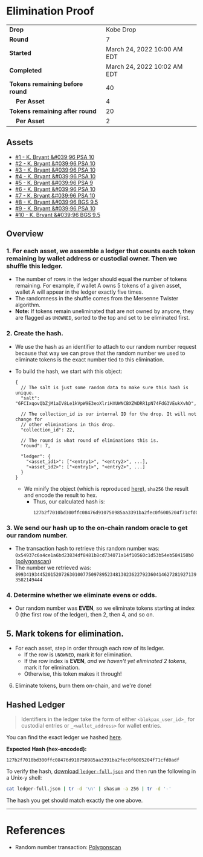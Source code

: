 # Elimination Proof

|                                       |                             |
| ------------------------------------- | --------------------------- |
| **Drop**                              | Kobe Drop                   |
| **Round**                             | 7                           |
| **Started**                           | March 24, 2022 10:00 AM EDT |
| **Completed**                         | March 24, 2022 10:02 AM EDT |
| **Tokens remaining before round**     | 40                          |
| **&nbsp;&nbsp;&nbsp;&nbsp;Per Asset** | 4                           |
| **Tokens remaining after round**      | 20                          |
| **&nbsp;&nbsp;&nbsp;&nbsp;Per Asset** | 2                           |

## Assets

-   [\#1 - K. Bryant &\#039;96 PSA 10](asset-1285.md)
-   [\#2 - K. Bryant &\#039;96 PSA 10](asset-1286.md)
-   [\#3 - K. Bryant &\#039;96 PSA 10](asset-1287.md)
-   [\#4 - K. Bryant &\#039;96 PSA 10](asset-1288.md)
-   [\#5 - K. Bryant &\#039;96 PSA 9](asset-1289.md)
-   [\#6 - K. Bryant &\#039;96 PSA 10](asset-1290.md)
-   [\#7 - K. Bryant &\#039;96 PSA 10](asset-1291.md)
-   [\#8 - K. Bryant &\#039;96 BGS 9.5](asset-1292.md)
-   [\#9 - K. Bryant &\#039;96 PSA 10](asset-1293.md)
-   [\#10 - K. Bryant &\#039;96 BGS 9.5](asset-1294.md)

## Overview

### 1. For each asset, we assemble a ledger that counts each token remaining by wallet address or custodial owner. Then we shuffle this ledger.

-   The number of rows in the ledger should equal the number of tokens remaining. For example, if wallet A owns 5 tokens of a given asset, wallet A will appear in the ledger exactly five times.
-   The randomness in the shuffle comes from the Mersenne Twister algorithm.
-   **Note:** If tokens remain uneliminated that are not owned by anyone, they are flagged as `UNOWNED`, sorted to the top and set to be eliminated first.

### 2. Create the hash.

-   We use the hash as an identifier to attach to our random number request because that way we can prove that the random number we used to eliminate tokens is the exact number tied to this elimination.
-   To build the hash, we start with this object:

    ```jsonc
    {
      // The salt is just some random data to make sure this hash is unique.
      "salt": "6FCIxqovQbZjM1aIV8Le1kVpW9E3eoXlriHXUWNCBXZWDRR1pN74FdG3VEukXvhD",

      // The collection_id is our internal ID for the drop. It will not change for
      // other eliminations in this drop.
      "collection_id": 22,

      // The round is what round of eliminations this is.
      "round": 7,

      "ledger": {
        "<asset_id1>": ["<entry1>", "<entry2>", ...],
        "<asset_id2>": ["<entry1>", "<entry2>", ...]
      }
    }
    ```

    -   We minify the object (which is reproduced [here][ledger_full]), `sha256` the result and encode the result to hex.
        -   Thus, our calculated hash is:
            ```plain
            127b2f7010bd300ffc08476d910750985aa3391ba2fec0f6005204f71cfd0adf
            ```

### 3. We send our hash up to the on-chain random oracle to get our random number.

-   The transaction hash to retrieve this random number was: `0x54937c6a4ce1a6bd23834df8481b8cd734071a14f10560c1d53b54eb584150b0` ([polygonscan][random_txn])
-   The number we retrieved was: `89934193445201520726301007750978952348130236227923604146272819271393582149444`

### 4. Determine whether we eliminate evens or odds.

-   Our random number was **EVEN**, so we eliminate tokens starting at index 0 (the first row of the ledger), then 2, then 4, and so on.

## 5. Mark tokens for elimination.

-   For each asset, step in order through each row of its ledger.
    -   If the row is `UNOWNED`, mark it for elimination.
    -   If the row index is **EVEN**, _and we haven't yet eliminated 2 tokens_, mark it for elimination.
    -   Otherwise, this token makes it through!

6. Eliminate tokens, burn them on-chain, and we're done!

## Hashed Ledger

> Identifiers in the ledger take the form of either `<blokpax_user_id>_` for custodial entries or `_<wallet_address>` for wallet entries.

You can find the exact ledger we hashed [here][ledger_full].

**Expected Hash (hex-encoded):**

```
127b2f7010bd300ffc08476d910750985aa3391ba2fec0f6005204f71cfd0adf
```

To verify the hash, [download `ledger-full.json`][ledger_full] and then run the following in a Unix-y shell:

```bash
cat ledger-full.json | tr -d '\n' | shasum -a 256 | tr -d '-'
```

The hash you get should match exactly the one above.

---

# References

-   Random number transaction: [Polygonscan][random_txn]

[random_txn]: https://polygonscan.com/tx/0x54937c6a4ce1a6bd23834df8481b8cd734071a14f10560c1d53b54eb584150b0
[ledger_full]: ledger-full.json
